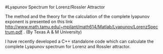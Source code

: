 #Lyapunov Spectrum for Lorenz/Rossler Attractor

The method and the theory for the calculation of the complete lyapunov exponent is presented on this link http://www.math.tamu.edu/~mpilant/math614/Matlab/Lyapunov/LorenzSpectrum.pdf . (By Texas A & M University)

I have recently developed a C++ standalone code which can calculate the complete Lyapunov spectrum for Lorenz and Rossler attractor.
 
